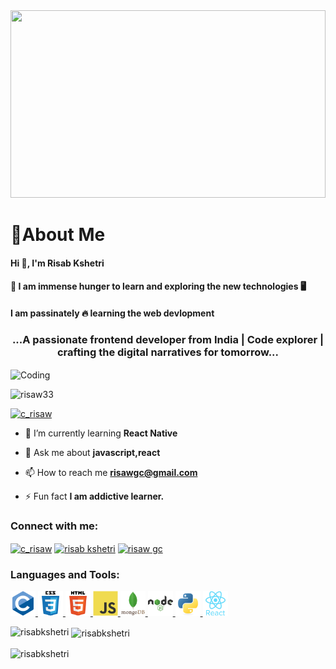 <body style ="backgroud_color:pink;">
  <img src="https://miro.medium.com/v2/resize:fit:1400/format:webp/1*0L7K1p-PpxaJ3GVal_1wpQ.png" width=100% height=300px >
  <selection><h1>💫About Me</h1>
    <h4>Hi 👋, I'm Risab Kshetri</h4>
    <h4>🚀 I am immense hunger to learn and exploring the new technologies 🖥️</h4>
    <h4>I am passinately 🔥 learning the web devlopment</h4>
  </selection>
 
</body>
<h3 align="center">...A passionate frontend developer from India | Code explorer | crafting the digital narratives for tomorrow...</h3>

<img src="https://image.similarpng.com/very-thumbnail/2020/06/Hacker-using-laptop-on-transparent-background-PNG.png" alt="Coding" width="400" height="350" margin_left="200px" align="center">

<p align="left"> <img src="https://komarev.com/ghpvc/?username=risabkshetri&label=Profile%20views&color=0e75b6&style=flat" alt="risaw33" /> </p>

<p align="left"> <a href="https://twitter.com/c_risaw" target="blank"><img src="https://img.shields.io/twitter/follow/c_risaw?logo=twitter&style=for-the-badge" alt="c_risaw" /></a> </p>

- 🌱 I’m currently learning **React Native**

- 💬 Ask me about **javascript,react**

- 📫 How to reach me **risawgc@gmail.com**

- ⚡ Fun fact **I am addictive learner.**

<h3 align="left">Connect with me:</h3>
<p align="left">
<a href="https://twitter.com/c_risaw" target="blank"><img align="center" src="https://raw.githubusercontent.com/rahuldkjain/github-profile-readme-generator/master/src/images/icons/Social/twitter.svg" alt="c_risaw" height="30" width="40" /></a>
<a href="https://linkedin.com/in/risab kshetri" target="blank"><img align="center" src="https://raw.githubusercontent.com/rahuldkjain/github-profile-readme-generator/master/src/images/icons/Social/linked-in-alt.svg" alt="risab kshetri" height="30" width="40" /></a>
<a href="https://fb.com/risaw gc" target="blank"><img align="center" src="https://raw.githubusercontent.com/rahuldkjain/github-profile-readme-generator/master/src/images/icons/Social/facebook.svg" alt="risaw gc" height="30" width="40" /></a>
</p>

<h3 align="left">Languages and Tools:</h3>
<p align="left"> <a href="https://www.cprogramming.com/" target="_blank" rel="noreferrer"> <img src="https://raw.githubusercontent.com/devicons/devicon/master/icons/c/c-original.svg" alt="c" width="40" height="40"/> </a> <a href="https://www.w3schools.com/css/" target="_blank" rel="noreferrer"> <img src="https://raw.githubusercontent.com/devicons/devicon/master/icons/css3/css3-original-wordmark.svg" alt="css3" width="40" height="40"/> </a> <a href="https://www.w3.org/html/" target="_blank" rel="noreferrer"> <img src="https://raw.githubusercontent.com/devicons/devicon/master/icons/html5/html5-original-wordmark.svg" alt="html5" width="40" height="40"/> </a> <a href="https://developer.mozilla.org/en-US/docs/Web/JavaScript" target="_blank" rel="noreferrer"> <img src="https://raw.githubusercontent.com/devicons/devicon/master/icons/javascript/javascript-original.svg" alt="javascript" width="40" height="40"/> </a> <a href="https://www.mongodb.com/" target="_blank" rel="noreferrer"> <img src="https://raw.githubusercontent.com/devicons/devicon/master/icons/mongodb/mongodb-original-wordmark.svg" alt="mongodb" width="40" height="40"/> </a> <a href="https://nodejs.org" target="_blank" rel="noreferrer"> <img src="https://raw.githubusercontent.com/devicons/devicon/master/icons/nodejs/nodejs-original-wordmark.svg" alt="nodejs" width="40" height="40"/> </a> <a href="https://www.python.org" target="_blank" rel="noreferrer"> <img src="https://raw.githubusercontent.com/devicons/devicon/master/icons/python/python-original.svg" alt="python" width="40" height="40"/> </a> <a href="https://reactjs.org/" target="_blank" rel="noreferrer"> <img src="https://raw.githubusercontent.com/devicons/devicon/master/icons/react/react-original-wordmark.svg" alt="react" width="40" height="40"/> </a> </p>

<p><img align="left" src="https://github-readme-stats.vercel.app/api/top-langs?username=risabkshetri&show_icons=true&locale=en&layout=compact" alt="risabkshetri" /></p>

<p>&nbsp;<img align="center" src="https://github-readme-stats.vercel.app/api?username=risabkshetri&show_icons=true&locale=en" alt="risabkshetri" /></p>

<p><img align="center" src="https://github-readme-streak-stats.herokuapp.com/?user=risabkshetri&" alt="risabkshetri" /></p>
